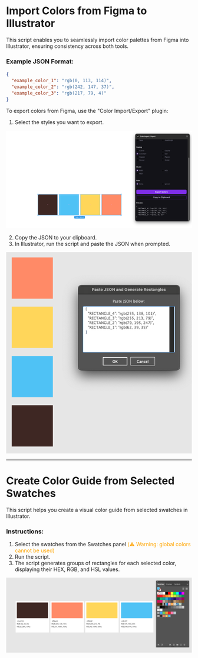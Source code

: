 # Import Colors from Figma to Illustrator

This script enables you to seamlessly import color palettes from Figma into Illustrator, ensuring consistency across both tools.

### Example JSON Format:

```json
{
  "example_color_1": "rgb(0, 113, 114)",
  "example_color_2": "rgb(242, 147, 37)",
  "example_color_3": "rgb(217, 79, 4)"
}
```

To export colors from Figma, use the "Color Import/Export" plugin:

1. Select the styles you want to export.

![Figma to Illustrator](image/figma_copy_json.png)

2. Copy the JSON to your clipboard.
3. In Illustrator, run the script and paste the JSON when prompted.

![Figma to Illustrator](image/ai_paste_json.png)

---

# Create Color Guide from Selected Swatches

This script helps you create a visual color guide from selected swatches in Illustrator.

### Instructions:

1. Select the swatches from the Swatches panel <span style='color: orange;'>(⚠️ Warning: global colors cannot be used)</span>
2. Run the script.
3. The script generates groups of rectangles for each selected color, displaying their HEX, RGB, and HSL values.

![Color Guide Example](image/ai_create_guide.png)
